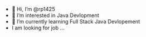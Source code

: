 - 👋 Hi, I’m @rp1425
- 👀 I’m interested in Java Devlopment
- 🌱 I’m currently learning Full Stack Java Devlopement
- I am looking for job ...


<!---
rp1425/rp1425 is a ✨ special ✨ repository because its `README.md` (this file) appears on your GitHub profile.
You can click the Preview link to take a look at your changes.
--->
